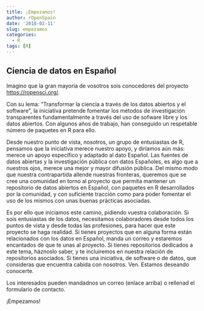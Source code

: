 ```yaml
---
title: ¡Empezamos!
author: rOpenSpain
date: '2018-02-11'
slug: empezamos
categories:
  - R
tags: [R]
---
```


## Ciencia de datos en Español ##

Imagino que la gran mayoría de vosotros sois conocedores del proyecto <https://ropensci.org/>.

Con su lema: "Transformar la ciencia a través de los datos abiertos y el software", la iniciativa pretende fomentar los métodos de investigación transparentes fundamentalmente a través del uso de sofware libre y los datos abiertos.
Con algunos años de trabajo, han conseguido un respetable número de paquetes en R para ello.

Desde nuestro punto de vista, nosotros, un grupo de entusiastas de R, pensamos que la iniciativa merece nuestro apoyo, y diríamos aún más: merece un apoyo específico y adaptado al dato Español.
Las fuentes de datos abiertas y la investigación pública con datos Españoles, es algo que a nuestros ojos, merece una mejor y mayor difusión pública.
Del mismo modo que nuestra contrapartida allende nuestras fronteras, queremos que se cree una comunidad en torno al proyecto que permita mantener un repositorio de datos abiertos en Español, con paquetes en R desarrollados por la comunidad, y con suficiente tracción como para poder fomentar el uso de los mismos con unas buenas prácticas asociadas.

Es por ello que iniciamos este camino, pidiendo vuestra colaboración. Si sois entusiastas de los datos, necesitamos colaboradores desde todos los puntos de vista y desde todas las profesiones, para hacer que este proyecto se haga realidad.
Si tienes proyectos que en alguna forma están relacionados con los datos en Español, manda un correo y estaremos encantados de que te unas al proyecto. Si tienes repositorios dedicados a este tema, háznoslo saber, y te incluiremos en nuestra relación de repositorios asociados.
Si tienes una iniciativa, de software o de datos, que consideras que encuentra cabida con nosotros. Ven. Estamos deseando conocerte.

Los interesados pueden mandadnos un correo (enlace arriba) o rellenad el formulario de contacto.

¡Empezamos!


